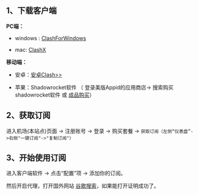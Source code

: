 ## 1、下载客户端

**PC端：**

- windows :  [ClashForWindows](https://ghfast.top/https://github.com/Z-Siqi/Clash-for-Windows_Chinese/releases/download/CFW/Clash.for.Windows-0.20.39-win.7z)

- mac: [ClashX](https://clashxhub.com/clash-backup-download/)

**移动端：**

- 安卓：[安卓Clash>>](https://github.com/MetaCubeX/ClashMetaForAndroid/releases)

- 苹果：Shadowrocket软件 （ 登录美版Appid的应用商店-> 搜索购买shadowrocket软件 或  [成品购买](https://www.xiaohuojian8.com/)）



## 2、获取订阅

进入机场(本站点)页面 -> 注册账号 -> 登录 -> 购买套餐 ->  `获取订阅（左侧“仪表盘”->右侧"一键订阅"->"复制订阅"）`



## 3、开始使用订阅

进入客户端软件 -> 点击“配置”项 ->  添加你的订阅。

然后开启代理，打开国外网站 [谷歌搜索](https://www.google.com/)，如果能打开证明成功了。
